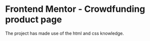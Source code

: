 # Frontend Mentor - Crowdfunding product page
The project has made use of the html and css knowledge.
